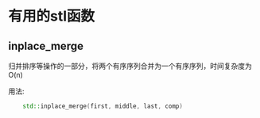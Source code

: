 # 有用的stl函数

## inplace_merge
归并排序等操作的一部分，将两个有序序列合并为一个有序序列，时间复杂度为O(n)

用法:
```cpp
    std::inplace_merge(first, middle, last, comp)
```

